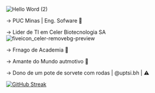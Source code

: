 ![Hello Word (2)](https://github.com/user-attachments/assets/b27d883e-6766-4d80-9909-8b4fb789725d)

-> PUC Minas | Eng. Sofware 👾

-> Lider de TI em Celer Biotecnologia SA ![fiveicon_celer-removebg-preview](https://github.com/user-attachments/assets/8fbfe200-8005-4b58-acae-b3101fbce456)

-> Frnago de Academia 💪

-> Amante do Mundo autmotivo 🚗

-> Dono de um pote de sorvete com rodas | @uptsi.bh | ⚠️

[![GitHub Streak](https://github-readme-streak-stats.herokuapp.com?user=DMendes7&theme=dark&hide_border=true&locale=pt_BR&date_format=j%2Fn%5B%2FY%5D&mode=weekly)](https://git.io/streak-stats) 
